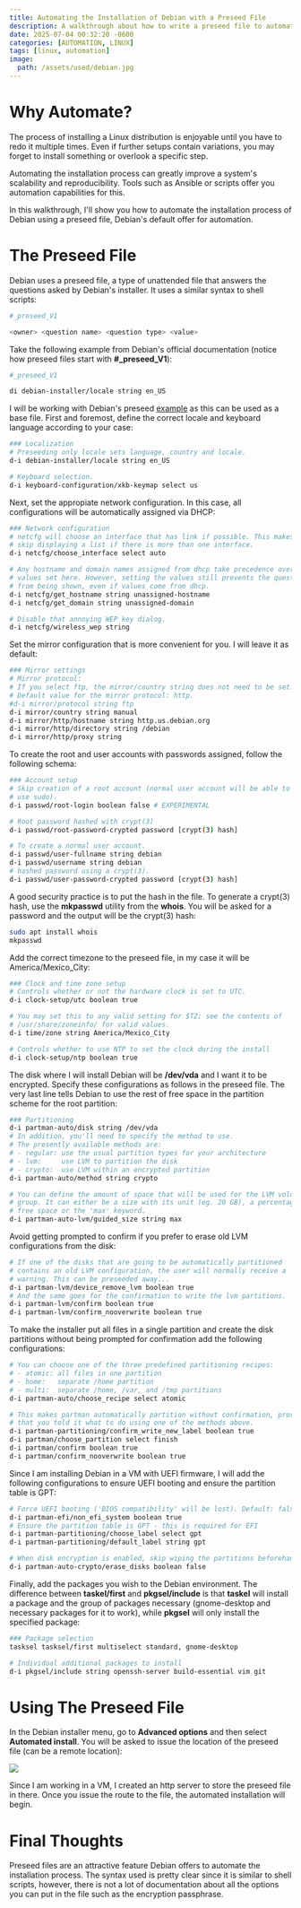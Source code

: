 ```yaml
---
title: Automating the Installation of Debian with a Preseed File
description: A walkthrough about how to write a preseed file to automate the installation of a Debian system
date: 2025-07-04 00:32:20 -0600 
categories: [AUTOMATION, LINUX]
tags: [linux, automation]
image:
  path: /assets/used/debian.jpg
---
```


# Why Automate?

The process of installing a Linux distribution is enjoyable until you have to redo it multiple times. Even if further setups contain variations, you may forget to install something or overlook a specific step.

Automating the installation process can greatly improve a system's scalability and reproducibility. Tools such as Ansible or scripts offer you automation capabilities for this.

In this walkthrough, I'll show you how to automate the installation process of Debian using a preseed file, Debian's default offer for automation.

# The Preseed File

Debian uses a preseed file, a type of unattended file that answers the questions asked by Debian's installer. It uses a similar syntax to shell scripts:

```bash
#_preseed_V1

<owner> <question name> <question type> <value>
```

Take the following example from Debian's official documentation (notice how preseed files start with **#_preseed_V1**):

```bash
#_preseed_V1

di debian-installer/locale string en_US 
```

I will be working with Debian's preseed [example](https://www.debian.org/releases/stable/example-preseed.txt) as this can be used as a base file. First and foremost, define the correct locale and keyboard language according to your case:

```bash
### Localization
# Preseeding only locale sets language, country and locale.
d-i debian-installer/locale string en_US

# Keyboard selection.
d-i keyboard-configuration/xkb-keymap select us
```

Next, set the appropiate network configuration. In this case, all configurations will be automatically assigned via DHCP:

```bash
### Network configuration
# netcfg will choose an interface that has link if possible. This makes it
# skip displaying a list if there is more than one interface.
d-i netcfg/choose_interface select auto

# Any hostname and domain names assigned from dhcp take precedence over
# values set here. However, setting the values still prevents the questions
# from being shown, even if values come from dhcp.
d-i netcfg/get_hostname string unassigned-hostname
d-i netcfg/get_domain string unassigned-domain

# Disable that annoying WEP key dialog.
d-i netcfg/wireless_wep string
```

Set the mirror configuration that is more convenient for you. I will leave it as default:

```bash
### Mirror settings
# Mirror protocol:
# If you select ftp, the mirror/country string does not need to be set.
# Default value for the mirror protocol: http.
#d-i mirror/protocol string ftp
d-i mirror/country string manual
d-i mirror/http/hostname string http.us.debian.org
d-i mirror/http/directory string /debian
d-i mirror/http/proxy string
```

To create the root and user accounts with passwords assigned, follow the following schema:

```bash
### Account setup
# Skip creation of a root account (normal user account will be able to
# use sudo).
d-i passwd/root-login boolean false # EXPERIMENTAL

# Root password hashed with crypt(3)
d-i passwd/root-password-crypted password [crypt(3) hash] 

# To create a normal user account.
d-i passwd/user-fullname string debian
d-i passwd/username string debian
# hashed password using a crypt(3).
d-i passwd/user-password-crypted password [crypt(3) hash] 
```

A good security practice is to put the hash in the file. To generate a crypt(3) hash, use the **mkpasswd** utility from the **whois**. You will be asked for a password and the output will be the crypt(3) hash:

```bash
sudo apt install whois
mkpasswd
```

Add the correct timezone to the preseed file, in my case it will be America/Mexico_City:

```bash
### Clock and time zone setup
# Controls whether or not the hardware clock is set to UTC.
d-i clock-setup/utc boolean true

# You may set this to any valid setting for $TZ; see the contents of
# /usr/share/zoneinfo/ for valid values.
d-i time/zone string America/Mexico_City

# Controls whether to use NTP to set the clock during the install
d-i clock-setup/ntp boolean true
```

The disk where I will install Debian will be **/dev/vda** and I want it to be encrypted. Specify these configurations as follows in the preseed file. The very last line tells Debian to use the rest of free space in the partition scheme for the root partition:

```bash
### Partitioning
d-i partman-auto/disk string /dev/vda
# In addition, you'll need to specify the method to use.
# The presently available methods are:
# - regular: use the usual partition types for your architecture
# - lvm:     use LVM to partition the disk
# - crypto:  use LVM within an encrypted partition
d-i partman-auto/method string crypto

# You can define the amount of space that will be used for the LVM volume
# group. It can either be a size with its unit (eg. 20 GB), a percentage of
# free space or the 'max' keyword.
d-i partman-auto-lvm/guided_size string max
```

Avoid getting prompted to confirm if you prefer to erase old LVM configurations from the disk:

```bash
# If one of the disks that are going to be automatically partitioned
# contains an old LVM configuration, the user will normally receive a
# warning. This can be preseeded away...
d-i partman-lvm/device_remove_lvm boolean true
# And the same goes for the confirmation to write the lvm partitions.
d-i partman-lvm/confirm boolean true
d-i partman-lvm/confirm_nooverwrite boolean true
```

To make the installer put all files in a single partition and create the disk partitions without being prompted for confirmation add the following configurations:

```bash
# You can choose one of the three predefined partitioning recipes:
# - atomic: all files in one partition
# - home:   separate /home partition
# - multi:  separate /home, /var, and /tmp partitions
d-i partman-auto/choose_recipe select atomic

# This makes partman automatically partition without confirmation, provided
# that you told it what to do using one of the methods above.
d-i partman-partitioning/confirm_write_new_label boolean true
d-i partman/choose_partition select finish
d-i partman/confirm boolean true
d-i partman/confirm_nooverwrite boolean true
```

Since I am installing Debian in a VM with UEFI firmware, I will add the following configurations to ensure UEFI booting and ensure the partition table is GPT:

```bash
# Force UEFI booting ('BIOS compatibility' will be lost). Default: false.
d-i partman-efi/non_efi_system boolean true
# Ensure the partition table is GPT - this is required for EFI
d-i partman-partitioning/choose_label select gpt
d-i partman-partitioning/default_label string gpt

# When disk encryption is enabled, skip wiping the partitions beforehand.
d-i partman-auto-crypto/erase_disks boolean false
```

Finally, add the packages you wish to the Debian environment. The difference between **taskel/first** and **pkgsel/include** is that **taskel** will install a package and the group of packages necessary (gnome-desktop and necessary packages for it to work), while **pkgsel** will only install the specified package:

```bash
### Package selection
tasksel tasksel/first multiselect standard, gnome-desktop

# Individual additional packages to install
d-i pkgsel/include string openssh-server build-essential vim git
```

# Using The Preseed File

In the Debian installer menu, go to **Advanced options** and then select **Automated install**. You will be asked to issue the location of the preseed file (can be a remote location):

![](/assets/used/auto.png)

Since I am working in a VM, I created an http server to store the preseed file in there. Once you issue the route to the file, the automated installation will begin.

# Final Thoughts

Preseed files are an attractive feature Debian offers to automate the installation process. The syntax used is pretty clear since it is similar to shell scripts, however, there is not a lot of documentation about all the options you can put in the file such as the encryption passphrase.
